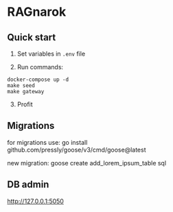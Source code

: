 # RAGnarok

## Quick start

1. Set variables in `.env` file

2. Run commands:
```
docker-compose up -d
make seed
make gateway
```

3. Profit

## Migrations
for migrations use:
go install github.com/pressly/goose/v3/cmd/goose@latest

new migration:
goose create add_lorem_ipsum_table sql

## DB admin
http://127.0.0.1:5050
